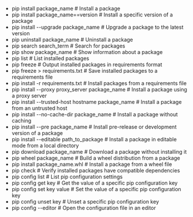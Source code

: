 - pip install package_name                    # Install a package
- pip install package_name==version           # Install a specific version of a package
- pip install --upgrade package_name          # Upgrade a package to the latest version
- pip uninstall package_name                  # Uninstall a package
- pip search search_term                      # Search for packages
- pip show package_name                       # Show information about a package
- pip list                                   # List installed packages
- pip freeze                                 # Output installed packages in requirements format
- pip freeze > requirements.txt              # Save installed packages to a requirements file
- pip install -r requirements.txt             # Install packages from a requirements file
- pip install --proxy proxy_server package_name  # Install a package using a proxy server
- pip install --trusted-host hostname package_name  # Install a package from an untrusted host
- pip install --no-cache-dir package_name     # Install a package without caching
- pip install --pre package_name              # Install pre-release or development version of a package
- pip install --editable path_to_package      # Install a package in editable mode from a local directory
- pip download package_name                   # Download a package without installing it
- pip wheel package_name                      # Build a wheel distribution from a package
- pip install package_name.whl                # Install a package from a wheel file
- pip check                                  # Verify installed packages have compatible dependencies
- pip config list                            # List pip configuration settings
- pip config get key                          # Get the value of a specific pip configuration key
- pip config set key value                    # Set the value of a specific pip configuration key
- pip config unset key                        # Unset a specific pip configuration key
- pip config --editor                         # Open the configuration file in an editor
